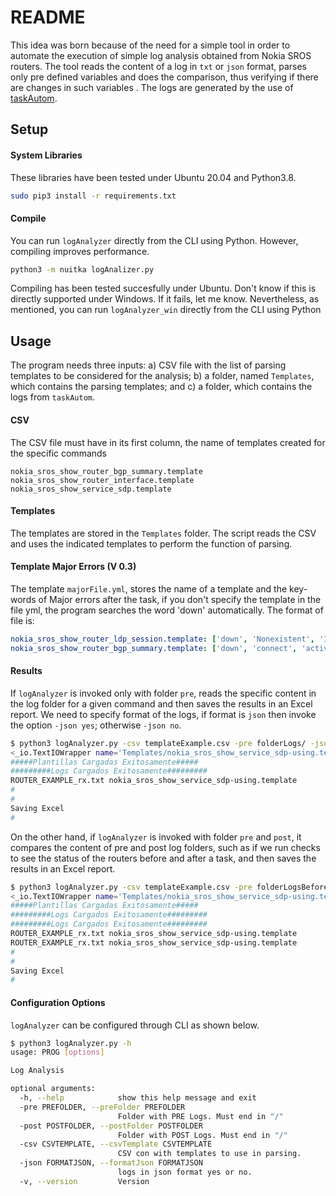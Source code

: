 # README #

This idea was born because of the need for a simple tool in order to automate the execution of simple log analysis obtained from Nokia SROS routers. The tool reads the content of a log in `txt` or `json` format, parses only pre defined variables and does the comparison, thus verifying if there are changes in such variables . The logs are generated by the use of [taskAutom](https://github.com/laimaretto/taskAutom).

## Setup ##

#### System Libraries
These libraries have been tested under Ubuntu 20.04 and Python3.8.

```bash
sudo pip3 install -r requirements.txt
```

#### Compile
You can run `logAnalyzer` directly from the CLI using Python. However, compiling improves performance.

```bash
python3 -m nuitka logAnalizer.py
```
Compiling has been tested succesfully under Ubuntu. Don't know if this is directly supported under Windows. If it fails, let me know. Nevertheless, as mentioned, you can run `logAnalyzer_win` directly from the CLI using Python

## Usage ##

The program needs three inputs: a) CSV file with the list of parsing templates to be considered for the analysis; b) a folder, named `Templates`, which contains the parsing templates; and c) a folder, which contains the logs from `taskAutom`.

#### CSV

The CSV file must have in its first column, the name of templates created for the specific commands

```csv
nokia_sros_show_router_bgp_summary.template
nokia_sros_show_router_interface.template
nokia_sros_show_service_sdp.template
```

#### Templates

The templates are stored in the `Templates` folder. The script reads the CSV and uses the indicated templates to perform the function of parsing.

#### Template Major Errors (V 0.3)

The template `majorFile.yml`, stores the name of a template and the key-words of Major errors after the task, if you don't specify the template in the file yml, the program searches the word 'down' automatically. The format of file is:

```yml
nokia_sros_show_router_ldp_session.template: ['down', 'Nonexistent', 'Initialized', 'OpenRecv', 'OpenSent']
nokia_sros_show_router_bgp_summary.template: ['down', 'connect', 'active']
```

#### Results

If `logAnalyzer` is invoked only with folder `pre`, reads the specific content in the log folder for a given command and then saves the results in an Excel report. We need to specify format of the logs, if format is `json` then invoke the option `-json yes`; otherwise `-json no`.

```bash
$ python3 logAnalyzer.py -csv templateExample.csv -pre folderLogs/ -json yes
<_io.TextIOWrapper name='Templates/nokia_sros_show_service_sdp-using.template' mode='r' encoding='UTF-8'>
#####Plantillas Cargadas Exitosamente#####
#########Logs Cargados Exitosamente#########
ROUTER_EXAMPLE_rx.txt nokia_sros_show_service_sdp-using.template
#
#
Saving Excel
#
```
On the other hand, if `logAnalyzer` is invoked with folder `pre` and `post`, it compares the content of pre and post log folders, such as if we run checks to see the status of the routers before and after a task, and then saves the results in an Excel report.

```bash
$ python3 logAnalyzer.py -csv templateExample.csv -pre folderLogsBefore/ -post folderLogsAfter/ -json yes
<_io.TextIOWrapper name='Templates/nokia_sros_show_service_sdp-using.template' mode='r' encoding='UTF-8'>
#####Plantillas Cargadas Exitosamente#####
#########Logs Cargados Exitosamente#########
#########Logs Cargados Exitosamente#########
ROUTER_EXAMPLE_rx.txt nokia_sros_show_service_sdp-using.template
ROUTER_EXAMPLE_rx.txt nokia_sros_show_service_sdp-using.template
#
#
Saving Excel
#
```

#### Configuration Options

`logAnalyzer` can be configured through CLI as shown below.

```bash
$ python3 logAnalyzer.py -h
usage: PROG [options]

Log Analysis

optional arguments:
  -h, --help            show this help message and exit
  -pre PREFOLDER, --preFolder PREFOLDER
                        Folder with PRE Logs. Must end in "/"
  -post POSTFOLDER, --postFolder POSTFOLDER
                        Folder with POST Logs. Must end in "/"
  -csv CSVTEMPLATE, --csvTemplate CSVTEMPLATE
                        CSV con with templates to use in parsing.
  -json FORMATJSON, --formatJson FORMATJSON
                        logs in json format yes or no.
  -v, --version         Version
```
